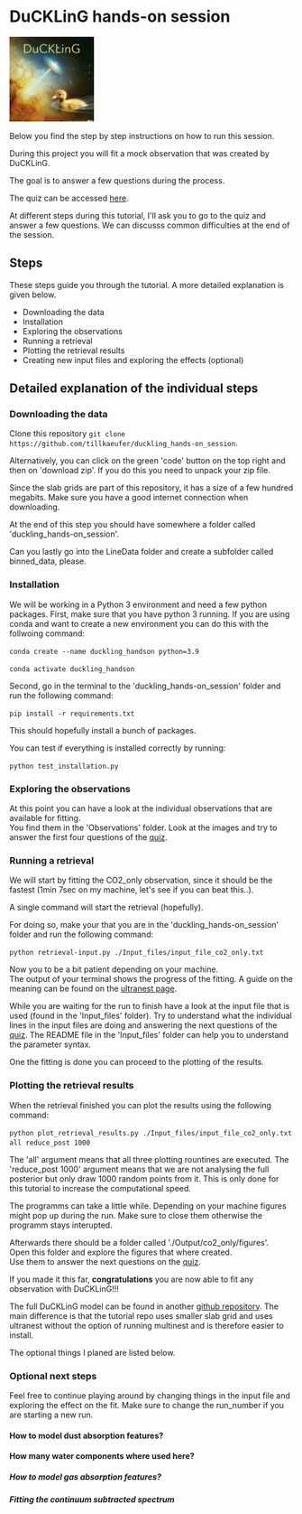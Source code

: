 # DuCKLinG hands-on session


<img src="./DuCKLinG_logo.png" width="150" />

Below you find the step by step instructions on how to run this session.  

During this project you will fit a mock observation that was created by DuCKLinG.

The goal is to answer a few questions during the process.

The quiz can be accessed [here](https://www.canva.com/design/DAGe7S1YAoM/UEEmq63JZn2cyPYtBioAJQ/edit?utm_content=DAGe7S1YAoM&utm_campaign=designshare&utm_medium=link2&utm_source=sharebutton).

At different steps during this tutorial, I'll ask you to go to the quiz and answer a few questions. We can discusss common difficulties at the end of the session.

## Steps

These steps guide you through the tutorial. A more detailed explanation is given below. 

- Downloading the data
- Installation
- Exploring the observations
- Running a retrieval
- Plotting the retrieval results
- Creating new input files and exploring the effects (optional)

## Detailed explanation of the individual steps

### Downloading the data
Clone this repository `git clone https://github.com/tillkaeufer/duckling_hands-on_session`.

Alternatively, you can click on the green 'code' button on the top right and then on 'download zip'.
If you do this you need to unpack your zip file.

Since the slab grids are part of this repository, it has a size of a few hundred megabits. 
Make sure you have a good internet connection when downloading.

At the end of this step you should have somewhere a folder called 'duckling_hands-on_session'.

Can you lastly go into the LineData folder and create a subfolder called binned_data, please.

### Installation
We will be working in a Python 3 environment and need a few python packages.
First, make sure that you have python 3 running. If you are using conda and want to create a new environment you can do this with the follwoing command:

`conda create --name duckling_handson python=3.9`  

`conda activate duckling_handson`

Second, go in the terminal to the 'duckling_hands-on_session' folder and run the following command:

`pip install -r requirements.txt` 

This should hopefully install a bunch of packages.

You can test if everything is installed correctly by running:

`python test_installation.py` 

### Exploring the observations

At this point you can have a look at the individual observations that are available for fitting.  
You find them in the 'Observations' folder. 
Look at the images and try to answer the first four questions of the [quiz](https://www.canva.com/design/DAGe7S1YAoM/UEEmq63JZn2cyPYtBioAJQ/edit?utm_content=DAGe7S1YAoM&utm_campaign=designshare&utm_medium=link2&utm_source=sharebutton).

### Running a retrieval

We will start by fitting the CO2_only observation, since it should be the fastest (1min 7sec on my machine, let's see if you can beat this..).

A single command will start the retrieval (hopefully).
  
For doing so, make your that you are in the 'duckling_hands-on_session' folder and run the following command:

`python retrieval-input.py ./Input_files/input_file_co2_only.txt`


Now you to be a bit patient depending on your machine.  
The output of your terminal shows the progress of the fitting. A guide on the meaning can be found on the [ultranest page](https://johannesbuchner.github.io/UltraNest/issues.html#what-does-the-live-point-display-mean).

While you are waiting for the run to finish have a look at the input file that is used (found in the 'Input_files' folder).
Try to understand what the individual lines in the input files are doing and answering the next questions of the [quiz](https://www.canva.com/design/DAGe7S1YAoM/UEEmq63JZn2cyPYtBioAJQ/edit?utm_content=DAGe7S1YAoM&utm_campaign=designshare&utm_medium=link2&utm_source=sharebutton).
The README file in the 'Input_files' folder can help you to understand the parameter syntax.



One the fitting is done you can proceed to the plotting of the results.

### Plotting the retrieval results

When the retrieval finished you can plot the results using the following command:

`python plot_retrieval_results.py ./Input_files/input_file_co2_only.txt all reduce_post 1000`

The 'all' argument means that all three plotting rountines are executed. The 'reduce_post 1000' argument means that we are not analysing the full posterior but only draw 1000 random points from it. This is only done for this tutorial to increase the computational speed.  

The programms can take a little while. Depending on your machine figures might pop up during the run. Make sure to close them otherwise the programm stays interupted.

Afterwards there should be a folder called './Output/co2_only/figures'.  
Open this folder and explore the figures that where created.  
Use them to answer the next questions on the [quiz](https://www.canva.com/design/DAGe7S1YAoM/UEEmq63JZn2cyPYtBioAJQ/edit?utm_content=DAGe7S1YAoM&utm_campaign=designshare&utm_medium=link2&utm_source=sharebutton).

If you made it this far, **congratulations** you are now able to fit any observation with DuCKLinG!!!  

The full DuCKLinG model can be found in another [github repository](https://github.com/tillkaeufer/DuCKLinG). The main difference is that the tutorial repo uses smaller slab grid and uses ultranest without the option of running multinest and is therefore easier to install.  

The optional things I planed are listed below.

### Optional next steps

Feel free to continue playing around by changing things in the input file and exploring the effect on the fit. Make sure to change the run_number if you are starting a new run.

#### How to model dust absorption features?

#### How many water components where used here?

##### How to model gas absorption features?

##### Fitting the continuum subtracted spectrum


